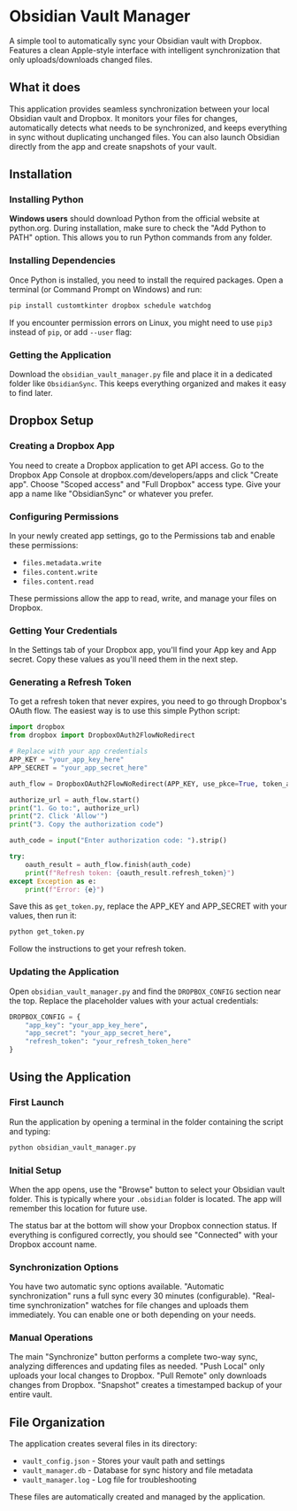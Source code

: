 # Obsidian Vault Manager

A simple tool to automatically sync your Obsidian vault with Dropbox. Features a clean Apple-style interface with intelligent synchronization that only uploads/downloads changed files.

## What it does

This application provides seamless synchronization between your local Obsidian vault and Dropbox. It monitors your files for changes, automatically detects what needs to be synchronized, and keeps everything in sync without duplicating unchanged files. You can also launch Obsidian directly from the app and create snapshots of your vault.

## Installation

### Installing Python

**Windows users** should download Python from the official website at python.org. During installation, make sure to check the "Add Python to PATH" option. This allows you to run Python commands from any folder.


### Installing Dependencies

Once Python is installed, you need to install the required packages. Open a terminal (or Command Prompt on Windows) and run:

```bash
pip install customtkinter dropbox schedule watchdog
```

If you encounter permission errors on Linux, you might need to use `pip3` instead of `pip`, or add `--user` flag:

### Getting the Application

Download the `obsidian_vault_manager.py` file and place it in a dedicated folder like `ObsidianSync`. This keeps everything organized and makes it easy to find later.

## Dropbox Setup

### Creating a Dropbox App

You need to create a Dropbox application to get API access. Go to the Dropbox App Console at dropbox.com/developers/apps and click "Create app". Choose "Scoped access" and "Full Dropbox" access type. Give your app a name like "ObsidianSync" or whatever you prefer.

### Configuring Permissions

In your newly created app settings, go to the Permissions tab and enable these permissions:
- `files.metadata.write`
- `files.content.write` 
- `files.content.read`

These permissions allow the app to read, write, and manage your files on Dropbox.

### Getting Your Credentials

In the Settings tab of your Dropbox app, you'll find your App key and App secret. Copy these values as you'll need them in the next step.

### Generating a Refresh Token

To get a refresh token that never expires, you need to go through Dropbox's OAuth flow. The easiest way is to use this simple Python script:

```python
import dropbox
from dropbox import DropboxOAuth2FlowNoRedirect

# Replace with your app credentials
APP_KEY = "your_app_key_here"
APP_SECRET = "your_app_secret_here"

auth_flow = DropboxOAuth2FlowNoRedirect(APP_KEY, use_pkce=True, token_access_type='offline')

authorize_url = auth_flow.start()
print("1. Go to:", authorize_url)
print("2. Click 'Allow'")
print("3. Copy the authorization code")

auth_code = input("Enter authorization code: ").strip()

try:
    oauth_result = auth_flow.finish(auth_code)
    print(f"Refresh token: {oauth_result.refresh_token}")
except Exception as e:
    print(f"Error: {e}")
```

Save this as `get_token.py`, replace the APP_KEY and APP_SECRET with your values, then run it:

```bash
python get_token.py
```

Follow the instructions to get your refresh token.

### Updating the Application

Open `obsidian_vault_manager.py` and find the `DROPBOX_CONFIG` section near the top. Replace the placeholder values with your actual credentials:

```python
DROPBOX_CONFIG = {
    "app_key": "your_app_key_here",
    "app_secret": "your_app_secret_here", 
    "refresh_token": "your_refresh_token_here"
}
```

## Using the Application

### First Launch

Run the application by opening a terminal in the folder containing the script and typing:

```bash
python obsidian_vault_manager.py
```

### Initial Setup

When the app opens, use the "Browse" button to select your Obsidian vault folder. This is typically where your `.obsidian` folder is located. The app will remember this location for future use.

The status bar at the bottom will show your Dropbox connection status. If everything is configured correctly, you should see "Connected" with your Dropbox account name.

### Synchronization Options

You have two automatic sync options available. "Automatic synchronization" runs a full sync every 30 minutes (configurable). "Real-time synchronization" watches for file changes and uploads them immediately. You can enable one or both depending on your needs.

### Manual Operations

The main "Synchronize" button performs a complete two-way sync, analyzing differences and updating files as needed. "Push Local" only uploads your local changes to Dropbox. "Pull Remote" only downloads changes from Dropbox. "Snapshot" creates a timestamped backup of your entire vault.

## File Organization

The application creates several files in its directory:
- `vault_config.json` - Stores your vault path and settings
- `vault_manager.db` - Database for sync history and file metadata  
- `vault_manager.log` - Log file for troubleshooting

These files are automatically created and managed by the application.
